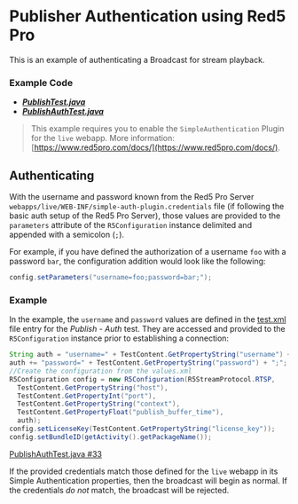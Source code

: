 # Publisher Authentication using Red5 Pro

This is an example of authenticating a Broadcast for stream playback.

### Example Code

- ***[PublishTest.java](../PublishTest/PublishTest.java)***
- ***[PublishAuthTest.java](PublishAuthTest.java)***

> This example requires you to enable the `SimpleAuthentication` Plugin for the `live` webapp. More information: [https://www.red5pro.com/docs/](https://www.red5pro.com/docs/).

## Authenticating

With the username and password known from the Red5 Pro Server `webapps/live/WEB-INF/simple-auth-plugin.credentials` file (if following the basic auth setup of the Red5 Pro Server), those values are provided to the `parameters` attribute of the `R5Configuration` instance delimited and appended with a semicolon (`;`).

For example, if you have defined the authorization of a username `foo` with a password `bar`, the configuration addition would look like the following:

```java
config.setParameters("username=foo;password=bar;");
```

### Example

In the example, the `username` and `password` values are defined in the [test.xml](../../res/raw/test.xml#L123-L133) file entry for the *Publish - Auth* test. They are accessed and provided to the `R5Configuration` instance prior to establishing a connection:

```java
String auth = "username=" + TestContent.GetPropertyString("username") + ";";
auth += "password=" + TestContent.GetPropertyString("password") + ";";
//Create the configuration from the values.xml
R5Configuration config = new R5Configuration(R5StreamProtocol.RTSP,
  TestContent.GetPropertyString("host"),
  TestContent.GetPropertyInt("port"),
  TestContent.GetPropertyString("context"),
  TestContent.GetPropertyFloat("publish_buffer_time"),
  auth);
config.setLicenseKey(TestContent.GetPropertyString("license_key"));
config.setBundleID(getActivity().getPackageName());
```

[PublishAuthTest.java #33](PublishAuthTest.java#L33)

If the provided credentials match those defined for the `live` webapp in its Simple Authentication properties, then the broadcast will begin as normal. If the credentials _do not_ match, the broadcast will be rejected.

